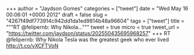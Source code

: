 
+++
author = "Jaydson Gomes"
categories = ["tweet"]
date = "Wed May 16 00:06:01 +0000 2012"
draft = false
slug = "4267f49df773914c942dd1da1ed9814b48a96604"
tags = ["tweet"]
title = """RT @felipernb: Why Nikola..."""
tweet = true
micro = true
tweet_url = "https://twitter.com/jaydson/status/202550435695968257"
+++
RT @felipernb: Why Nikola Tesla was the greatest geek who ever lived http://t.co/vXCFTVoN
